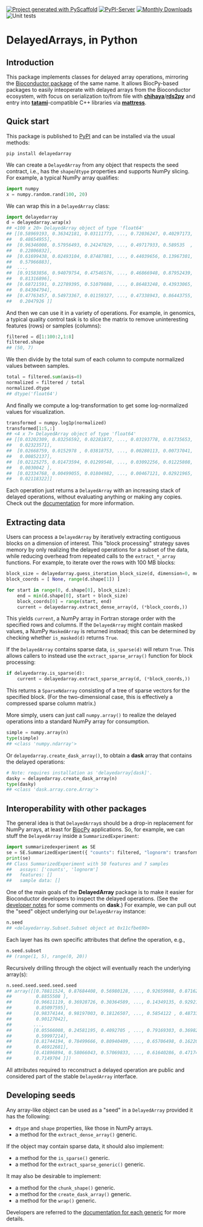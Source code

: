 <!-- These are examples of badges you might want to add to your README:
     please update the URLs accordingly

[![Built Status](https://api.cirrus-ci.com/github/<USER>/DelayedArray.svg?branch=main)](https://cirrus-ci.com/github/<USER>/DelayedArray)
[![ReadTheDocs](https://readthedocs.org/projects/DelayedArray/badge/?version=latest)](https://DelayedArray.readthedocs.io/en/stable/)
[![Coveralls](https://img.shields.io/coveralls/github/<USER>/DelayedArray/main.svg)](https://coveralls.io/r/<USER>/DelayedArray)
[![Conda-Forge](https://img.shields.io/conda/vn/conda-forge/DelayedArray.svg)](https://anaconda.org/conda-forge/DelayedArray)
[![Twitter](https://img.shields.io/twitter/url/http/shields.io.svg?style=social&label=Twitter)](https://twitter.com/DelayedArray)
-->

[![Project generated with PyScaffold](https://img.shields.io/badge/-PyScaffold-005CA0?logo=pyscaffold)](https://pyscaffold.org/)
[![PyPI-Server](https://img.shields.io/pypi/v/DelayedArray.svg)](https://pypi.org/project/DelayedArray/)
[![Monthly Downloads](https://pepy.tech/badge/DelayedArray/month)](https://pepy.tech/project/DelayedArray)
![Unit tests](https://github.com/BiocPy/DelayedArray/actions/workflows/pypi-test.yml/badge.svg)

# DelayedArrays, in Python

## Introduction

This package implements classes for delayed array operations, mirroring the [Bioconductor package](https://bioconductor.org/packages/DelayedArray) of the same name.
It allows BiocPy-based packages to easily inteoperate with delayed arrays from the Bioconductor ecosystem,
with focus on serialization to/from file with [**chihaya**](https://github.com/ArtifactDB/chihaya)/[**rds2py**](https://github.com/BiocPy/rds2py)
and entry into [**tatami**](https://github.com/tatami-inc/tatami)-compatible C++ libraries via [**mattress**](https://github.com/BiocPy/mattress).

## Quick start

This package is published to [PyPI](https://pypi.org/project/delayedarray/) and can be installed via the usual methods:

```shell
pip install delayedarray
```

We can create a `DelayedArray` from any object that respects the seed contract,
i.e., has the `shape`/`dtype` properties and supports NumPy slicing.
For example, a typical NumPy array qualifies:

```python
import numpy
x = numpy.random.rand(100, 20)
```

We can wrap this in a `DelayedArray` class:

```python
import delayedarray
d = delayedarray.wrap(x)
## <100 x 20> DelayedArray object of type 'float64'
## [[0.58969193, 0.36342181, 0.03111773, ..., 0.72036247, 0.40297173,
##   0.48654955],
##  [0.96346008, 0.57956493, 0.24247029, ..., 0.49717933, 0.589535  ,
##   0.22806832],
##  [0.61699438, 0.02493104, 0.87487081, ..., 0.44039656, 0.13967301,
##   0.57966883],
##  ...,
##  [0.91583856, 0.94079754, 0.47546576, ..., 0.46866948, 0.87952439,
##   0.81316896],
##  [0.68721591, 0.22789395, 0.51079888, ..., 0.86483248, 0.43933065,
##   0.84304794],
##  [0.47763457, 0.54973367, 0.01159327, ..., 0.47338943, 0.86443755,
##   0.2047926 ]]
```

And then we can use it in a variety of operations.
For example, in genomics, a typical quality control task is to slice the matrix to remove uninteresting features (rows) or samples (columns):

```python
filtered = d[1:100:2,1:8]
filtered.shape
## (50, 7)
```

We then divide by the total sum of each column to compute normalized values between samples.

```python
total = filtered.sum(axis=0)
normalized = filtered / total
normalized.dtype
## dtype('float64')
```

And finally we compute a log-transformation to get some log-normalized values for visualization.

```python
transformed = numpy.log1p(normalized)
transformed[1:5,:]
## <4 x 7> DelayedArray object of type 'float64'
## [[0.03202309, 0.03256592, 0.02281872, ..., 0.03193778, 0.01735653,
##   0.02323571],
##  [0.02668759, 0.0152978 , 0.03818753, ..., 0.00280113, 0.00737041,
##   0.00852137],
##  [0.02125275, 0.01473594, 0.01299548, ..., 0.03092256, 0.01225808,
##   0.0030042 ],
##  [0.02334768, 0.00499055, 0.01804982, ..., 0.00467121, 0.02921965,
##   0.02118322]]
```

Each operation just returns a `DelayedArray` with an increasing stack of delayed operations, without evaluating anything or making any copies.
Check out the [documentation](https://biocpy.github.io/DelayedArray/) for more information.

## Extracting data

Users can process a `DelayedArray` by iteratively extracting contiguous blocks on a dimension of interest.
This "block processing" strategy saves memory by only realizing the delayed operations for a subset of the data,
while reducing overhead from repeated calls to the `extract_*_array`  functions.
For example, to iterate over the rows with 100 MB blocks:

```python
block_size = delayedarray.guess_iteration_block_size(d, dimension=0, memory=1e8)
block_coords = [ None, range(d.shape[1]) ]

for start in range(0, d.shape[0], block_size):
    end = min(d.shape[0], start + block_size)
    block_coords[0] = range(start, end)
    current = delayedarray.extract_dense_array(d, (*block_coords,))
```

This yields `current`, a NumPy array in Fortran storage order with the specified rows and columns.
If the `DelayedArray` might contain masked values, a NumPy `MaskedArray` is returned instead;
this can be determined by checking whether `is_masked(d)` returns `True`.

If the `DelayedArray` contains sparse data, `is_sparse(d)` will return `True`.
This allows callers to instead use the `extract_sparse_array()` function for block processing:

```python
if delayedarray.is_sparse(d):
    current = delayedarray.extract_sparse_array(d, (*block_coords,))
```

This returns a `SparseNdarray` consisting of a tree of sparse vectors for the specified block.
(For the two-dimensional case, this is effectively a compressed sparse column matrix.)

More simply, users can just call `numpy.array()` to realize the delayed operations into a standard NumPy array for consumption.

```python
simple = numpy.array(n)
type(simple)
## <class 'numpy.ndarray'>
```

Or `delayedarray.create_dask_array()`, to obtain a **dask** array that contains the delayed operations:

```python
# Note: requires installation as 'delayedarray[dask]'.
dasky = delayedarray.create_dask_array(n)
type(dasky)
## <class 'dask.array.core.Array'>
```

## Interoperability with other packages 

The general idea is that `DelayedArray`s should be a drop-in replacement for NumPy arrays, at least for [BiocPy](https://github.com/BiocPy) applications.
So, for example, we can stuff the `DelayedArray` inside a `SummarizedExperiment`:

```python
import summarizedexperiment as SE
se = SE.SummarizedExperiment({ "counts": filtered, "lognorm": transformed })
print(se)
## Class SummarizedExperiment with 50 features and 7 samples
##   assays: ['counts', 'lognorm']
##   features: []
##   sample data: []
```

One of the main goals of the **DelayedArray** package is to make it easier for Bioconductor developers to inspect the delayed operations.
(See the [developer notes](https://biocpy.github.io/DelayedArray/developers.html) for some comments on **dask**.)
For example, we can pull out the "seed" object underlying our `DelayedArray` instance:

```python
n.seed
## <delayedarray.Subset.Subset object at 0x11cfbe690>
```

Each layer has its own specific attributes that define the operation, e.g.,

```python
n.seed.subset
## (range(1, 5), range(0, 20))
```

Recursively drilling through the object will eventually reach the underlying array(s):

```python
n.seed.seed.seed.seed.seed
## array([[0.78811524, 0.87684408, 0.56980128, ..., 0.92659988, 0.8716243 ,
##         0.8855508 ],
##        [0.96611119, 0.36928726, 0.30364589, ..., 0.14349135, 0.92921468,
##         0.85097595],
##        [0.98374144, 0.98197003, 0.18126507, ..., 0.5854122 , 0.48733974,
##         0.90127042],
##        ...,
##        [0.05566008, 0.24581195, 0.4092705 , ..., 0.79169303, 0.36982844,
##         0.59997214],
##        [0.81744194, 0.78499666, 0.80940409, ..., 0.65706498, 0.16220355,
##         0.46912681],
##        [0.41896894, 0.58066043, 0.57069833, ..., 0.61640286, 0.47174326,
##         0.7149704 ]])
```

All attributes required to reconstruct a delayed operation are public and considered part of the stable `DelayedArray` interface.

## Developing seeds

Any array-like object can be used as a "seed" in a `DelayedArray` provided it has the following:

- `dtype` and `shape` properties, like those in NumPy arrays.
- a method for the `extract_dense_array()` generic.

If the object may contain sparse data, it should also implement:

- a method for the `is_sparse()` generic.
- a method for the `extract_sparse_generic()` generic.

It may also be desirable to implement:

- a method for the `chunk_shape()` generic.
- a method for the `create_dask_array()` generic.
- a method for the `wrap()` generic.

Developers are referred to the [documentation for each generic](https://biocpy.github.io/DelayedArray/api/delayedarray.html) for more details.
